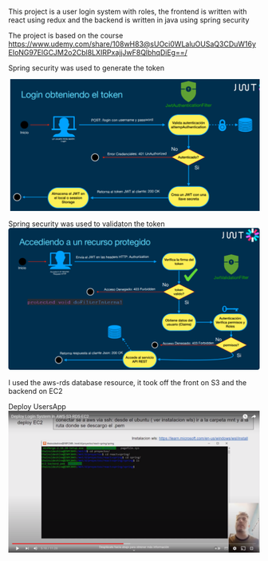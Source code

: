 This project is a user login system with roles, the frontend is written with react using redux and the backend is written in java using spring security

The project is based on the course
https://www.udemy.com/share/108wH83@sUOci0WLaluOUSaQ3CDuW16yEIoNG97ElGCJM2o2Cbl8LXIRPxajjJwF8QlbhqDiEg==/


Spring security was used to generate the token

![](images/autenticacion.png)


Spring security was used to validaton the token
![](images/validation_.png)



I used the aws-rds database resource, it took off the front on S3 and the backend on EC2

Deploy UsersApp
[![Deploy UsersApp](images/video-deploy.png)](https://www.youtube.com/watch?v=xNm_gpNkJ2o)